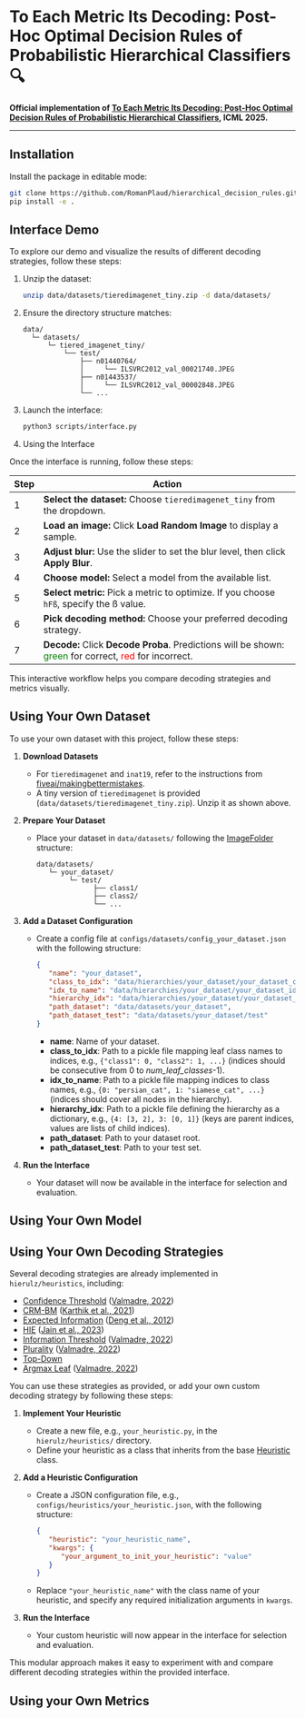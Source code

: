 # To Each Metric Its Decoding: Post-Hoc Optimal Decision Rules of Probabilistic Hierarchical Classifiers 🔍

**Official implementation of [To Each Metric Its Decoding: Post-Hoc Optimal Decision Rules of Probabilistic Hierarchical Classifiers](https://openreview.net/forum?id=5zsBvPOIUQ), ICML 2025.**

---

## Installation

Install the package in editable mode:

```bash
git clone https://github.com/RomanPlaud/hierarchical_decision_rules.git
pip install -e .
```

## Interface Demo

To explore our demo and visualize the results of different decoding strategies, follow these steps:

1. Unzip the dataset:
    ```bash
    unzip data/datasets/tieredimagenet_tiny.zip -d data/datasets/
    ```
2. Ensure the directory structure matches:
    ```
    data/
      └─ datasets/
          └─ tiered_imagenet_tiny/
              └── test/
                  ├── n01440764/
                  │     └── ILSVRC2012_val_00021740.JPEG
                  ├── n01443537/
                  │     └── ILSVRC2012_val_00002848.JPEG
                  └── ...
    ```
3. Launch the interface:
    ```bash
    python3 scripts/interface.py
    ```
4. Using the Interface

Once the interface is running, follow these steps:

| Step | Action                                                                                       |
|------|----------------------------------------------------------------------------------------------|
| 1    | **Select the dataset:** Choose `tieredimagenet_tiny` from the dropdown.                      |
| 2    | **Load an image:** Click **Load Random Image** to display a sample.                          |
| 3    | **Adjust blur:** Use the slider to set the blur level, then click **Apply Blur**.            |
| 4    | **Choose model:** Select a model from the available list.                                    |
| 5    | **Select metric:** Pick a metric to optimize. If you choose `hFß`, specify the ß value.      |
| 6    | **Pick decoding method:** Choose your preferred decoding strategy.                           |
| 7    | **Decode:** Click **Decode Proba**. Predictions will be shown: <span style="color:green">green</span> for correct, <span style="color:red">red</span> for incorrect. |

This interactive workflow helps you compare decoding strategies and metrics visually.

## Using Your Own Dataset

To use your own dataset with this project, follow these steps:

1. **Download Datasets**  
    - For `tieredimagenet` and `inat19`, refer to the instructions from [fiveai/makingbettermistakes](https://github.com/fiveai/makingbettermistakes).
    - A tiny version of `tieredimagenet` is provided (`data/datasets/tieredimagenet_tiny.zip`). Unzip it as shown above.

2. **Prepare Your Dataset**  
    - Place your dataset in `data/datasets/` following the [ImageFolder](https://pytorch.org/vision/stable/generated/torchvision.datasets.ImageFolder.html) structure:
      ```
      data/datasets/
         └─ your_dataset/
              └─ test/
                    ├── class1/
                    ├── class2/
                    └── ...
      ```

3. **Add a Dataset Configuration**  
    - Create a config file at `configs/datasets/config_your_dataset.json` with the following structure:
      ```json
      {
         "name": "your_dataset",
         "class_to_idx": "data/hierarchies/your_dataset/your_dataset_class_to_idx.pkl",
         "idx_to_name": "data/hierarchies/your_dataset/your_dataset_idx_to_name.pkl",
         "hierarchy_idx": "data/hierarchies/your_dataset/your_dataset_hierarchy_idx.pkl",
         "path_dataset": "data/datasets/your_dataset",
         "path_dataset_test": "data/datasets/your_dataset/test"
      }
      ```
      - **name**: Name of your dataset.
      - **class_to_idx**: Path to a pickle file mapping leaf class names to indices, e.g., `{"class1": 0, "class2": 1, ...}` (indices should be consecutive from 0 to *num_leaf_classes*-1).
      - **idx_to_name**: Path to a pickle file mapping indices to class names, e.g., `{0: "persian_cat", 1: "siamese_cat", ...}` (indices should cover all nodes in the hierarchy).
      - **hierarchy_idx**: Path to a pickle file defining the hierarchy as a dictionary, e.g., `{4: [3, 2], 3: [0, 1]}` (keys are parent indices, values are lists of child indices).
      - **path_dataset**: Path to your dataset root.
      - **path_dataset_test**: Path to your test set.

4. **Run the Interface**  
    - Your dataset will now be available in the interface for selection and evaluation.

## Using Your Own Model


## Using Your Own Decoding Strategies

Several decoding strategies are already implemented in `hierulz/heuristics`, including:

- [Confidence Threshold](hierulz/heuristics/confidence_threshold.py) ([Valmadre, 2022](https://arxiv.org/pdf/2210.10929))
- [CRM-BM](hierulz/heuristics/crm_bm.py) ([Karthik et al., 2021](https://arxiv.org/abs/2104.00795))
- [Expected Information](hierulz/heuristics/expected_information.py) ([Deng et al., 2012](https://ieeexplore.ieee.org/document/6248086))
- [HIE](hierulz/heuristics/hie.py) ([Jain et al., 2023](https://proceedings.neurips.cc/paper_files/paper/2023/file/c81690e2cfe63aede8519ad448f56d71-Paper-Conference.pdf))
- [Information Threshold](hierulz/heuristics/information_threshold.py) ([Valmadre, 2022](https://arxiv.org/pdf/2210.10929))
- [Plurality](hierulz/heuristics/plurality.py) ([Valmadre, 2022](https://arxiv.org/pdf/2210.10929))
- [Top-Down](hierulz/heuristics/top_down.py)
- [Argmax Leaf](hierulz/metrics/accuracy.py) ([Valmadre, 2022](https://arxiv.org/pdf/2210.10929))

You can use these strategies as provided, or add your own custom decoding strategy by following these steps:

1. **Implement Your Heuristic**  
    - Create a new file, e.g., `your_heuristic.py`, in the `hierulz/heuristics/` directory.
    - Define your heuristic as a class that inherits from the base [Heuristic](hierulz/heuristics/base_heuristic.py) class.

2. **Add a Heuristic Configuration**  
    - Create a JSON configuration file, e.g., `configs/heuristics/your_heuristic.json`, with the following structure:
      ```json
      {
         "heuristic": "your_heuristic_name",
         "kwargs": {
            "your_argument_to_init_your_heuristic": "value"
         }
      }
      ```
    - Replace `"your_heuristic_name"` with the class name of your heuristic, and specify any required initialization arguments in `kwargs`.

3. **Run the Interface**  
    - Your custom heuristic will now appear in the interface for selection and evaluation.

This modular approach makes it easy to experiment with and compare different decoding strategies within the provided interface.                          

## Using your Own Metrics

